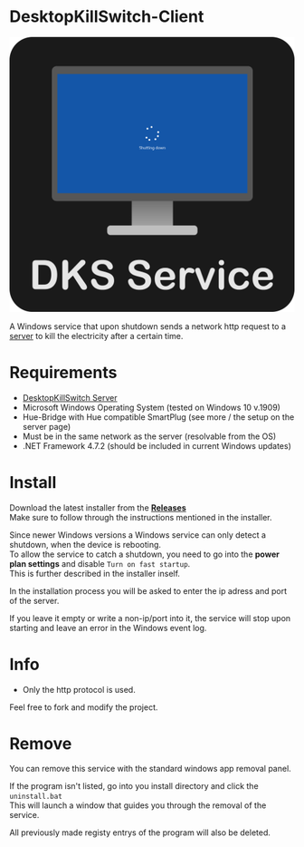 # DesktopKillSwitch-Client

![img](docs/icon.png)

A Windows service that upon shutdown sends a network http request to a [server](https://github.com/getraid/DesktopKillSwitch) to kill the electricity after a certain time.

# Requirements

- [DesktopKillSwitch Server](https://github.com/getraid/DesktopKillSwitch)
- Microsoft Windows Operating System (tested on Windows 10 v.1909)
- Hue-Bridge with Hue compatible SmartPlug (see more / the setup on the server page)
- Must be in the same network as the server (resolvable from the OS)
- .NET Framework 4.7.2 (should be included in current Windows updates)

# Install

Download the latest installer from the **[Releases](https://github.com/getraid/DesktopKillSwitch-Client/releases)**  
Make sure to follow through the instructions mentioned in the installer.

Since newer Windows versions a Windows service can only detect a shutdown, when the device is rebooting.  
To allow the service to catch a shutdown, you need to go into the **power plan settings** and disable `Turn on fast startup`.  
This is further described in the installer inself.

In the installation process you will be asked to enter the ip adress and port of the server.

If you leave it empty or write a non-ip/port into it, the service will stop upon starting and leave an error in the Windows event log.

# Info

- Only the http protocol is used.

Feel free to fork and modify the project.

# Remove

You can remove this service with the standard windows app removal panel.

If the program isn't listed, go into you install directory and click the `uninstall.bat`  
This will launch a window that guides you through the removal of the service.

All previously made registy entrys of the program will also be deleted.
